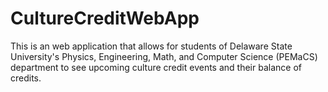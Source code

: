 # CultureCreditWebApp
This is an web application that allows for students of Delaware State University's Physics, Engineering, Math, and Computer Science (PEMaCS) department to see upcoming culture credit events and their balance of credits.

